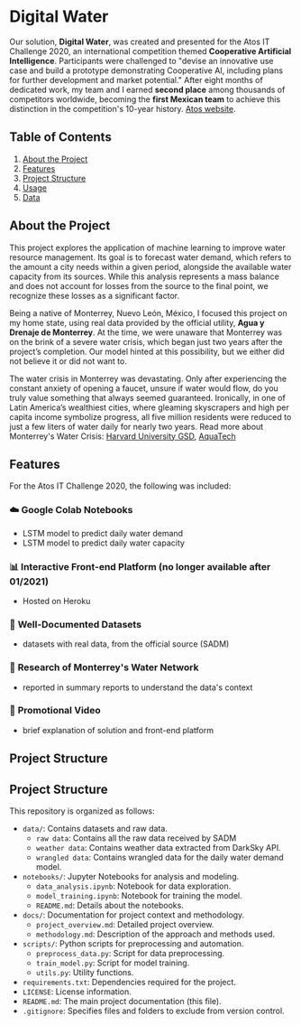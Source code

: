 # Digital Water

Our solution, **Digital Water**, was created and presented for the Atos IT Challenge 2020, an international competition themed **Cooperative Artificial Intelligence**. Participants were challenged to "devise an innovative use case and build a prototype demonstrating Cooperative AI, including plans for further development and market potential." After eight months of dedicated work, my team and I earned **second place** among thousands of competitors worldwide, becoming the **first Mexican team** to achieve this distinction in the competition's 10-year history. [Atos website](https://www.atositchallenge.net/edition-2020/).

## Table of Contents
1. [About the Project](#about-the-project)
2. [Features](#features)
3. [Project Structure](#project-structure)
4. [Usage](#usage)
5. [Data](#data)


## About the Project

This project explores the application of machine learning to improve water resource management. Its goal is to forecast water demand, which refers to the amount a city needs within a given period, alongside the available water capacity from its sources. While this analysis represents a mass balance and does not account for losses from the source to the final point, we recognize these losses as a significant factor.

Being a native of Monterrey, Nuevo León, México, I focused this project on my home state, using real data provided by the official utility, **Agua y Drenaje de Monterrey**. At the time, we were unaware that Monterrey was on the brink of a severe water crisis, which began just two years after the project’s completion. Our model hinted at this possibility, but we either did not believe it or did not want to.

The water crisis in Monterrey was devastating. Only after experiencing the constant anxiety of opening a faucet, unsure if water would flow, do you truly value something that always seemed guaranteed. Ironically, in one of Latin America’s wealthiest cities, where gleaming skyscrapers and high per capita income symbolize progress, all five million residents were reduced to just a few liters of water daily for nearly two years. Read more about Monterrey's Water Crisis: [Harvard University GSD](https://www.gsd.harvard.edu/2024/02/from-drought-to-flood-solutions-for-extreme-climate-events-in-monterrey-mexico/), [AquaTech](https://www.aquatechtrade.com/news/urban-water/mexico-water-conservation-pressure-regulation)



## Features

For the Atos IT Challenge 2020, the following was included:
### ☁️ **Google Colab Notebooks**
  - LSTM model to predict daily water demand
  - LSTM model to predict daily water capacity

### 📊 **Interactive Front-end Platform (no longer available after 01/2021)**
  - Hosted on Heroku

### 📂 **Well-Documented Datasets**
- datasets with real data, from the official source (SADM)

### 🔗 **Research of Monterrey's Water Network**
- reported in summary reports to understand the data's context

### 🎥 **Promotional Video**
- brief explanation of solution and front-end platform

## Project Structure

## **Project Structure**

This repository is organized as follows:

- `data/`: Contains datasets and raw data.
  - `raw data`: Contains all the raw data received by SADM 
  - `weather data`: Contains weather data extracted from DarkSky API.
  - `wrangled data`: Contains wrangled data for the daily water demand model.
- `notebooks/`: Jupyter Notebooks for analysis and modeling.
  - `data_analysis.ipynb`: Notebook for data exploration.
  - `model_training.ipynb`: Notebook for training the model.
  - `README.md`: Details about the notebooks.
- `docs/`: Documentation for project context and methodology.
  - `project_overview.md`: Detailed project overview.
  - `methodology.md`: Description of the approach and methods used.
- `scripts/`: Python scripts for preprocessing and automation.
  - `preprocess_data.py`: Script for data preprocessing.
  - `train_model.py`: Script for model training.
  - `utils.py`: Utility functions.
- `requirements.txt`: Dependencies required for the project.
- `LICENSE`: License information.
- `README.md`: The main project documentation (this file).
- `.gitignore`: Specifies files and folders to exclude from version control.


